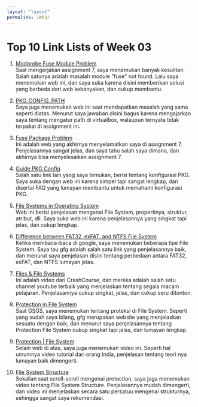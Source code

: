 ```yaml
---
layout: "layout"
permalink: /W03/
---
```


# Top 10 Link Lists of Week 03

1. [Modprobe Fuse Module Problem](https://itectec.com/ubuntu/ubuntu-modprobe-fuse-returns-module-fuse-not-found/)<br>
Saat mengerjakan assignment 7, saya menemukan banyak kesulitan. Salah satunya adalah masalah module "fuse" not found. Lalu saya menemukan web ini, dan saya suka karena disini memberikan solusi yang berbeda dari web kebanyakan, dan cukup membantu.

2. [PKG_CONFIG_PATH](https://askubuntu.com/questions/210210/pkg-config-path-environment-variable)<br>
Saya juga menemukan web ini saat mendapatkan masalah yang sama seperti diatas. Menurut saya jawaban disini bagus karena mengajarkan saya tentang mengatur path di virtualbox, walaupun ternyata tidak terpakai di assignment ini.

3. [Fuse Package Problem](https://unix.stackexchange.com/questions/328016/fuse-is-installed-but-compiler-is-saying-no-package-fuse-found/328019)<br>
Ini adalah web yang akhirnya menyelamatkan saya di assignment 7. Penjelasannya sangat jelas, dan saya tahu salah saya dimana, dan akhirnya bisa menyelesaikan assignment 7.

4. [Guide PKG Config](https://people.freedesktop.org/~dbn/pkg-config-guide.html)<br>
Salah satu link lain yang saya temukan, berisi tentang konfigurasi PKG. Saya suka dengan web ini karena simpel tapi sangat lengkap, dan disertai FAQ yang lumayan membantu untuk memahami konfigurasi PKG.

5. [File Systems in Operating System](https://www.guru99.com/file-systems-operating-system.html)<br>
Web ini berisi penjelasan mengenai File System, propertinya, struktur, atribut, dll. Saya suka web ini karena penjelasannya yang singkat tapi jelas, dan cukup lengkap.

6. [Difference between FAT32, exFAT, and NTFS File System](https://www.geeksforgeeks.org/difference-fat32-exfat-ntfs-file-system/)<br>
Ketika membaca-baca di google, saya menemukan beberapa tipe File System. Saya tau gfg adalah salah satu link yang penjelasannya baik, dan menurut saya penjelasan disini tentang perbedaan antara FAT32, exFAT, dan NTFS lumayan jelas.

7. [Files & File Systems](https://youtu.be/KN8YgJnShPM)<br>
Ini adalah video dari CrashCourse, dan mereka adalah salah satu channel youtube terbaik yang menjelaskan tentang segala macam pelajaran. Penjelasannya cukup singkat, jelas, dan cukup seru ditonton.

8. [Protection in File System](https://www.geeksforgeeks.org/protection-in-file-system/)<br>
Saat GSGS, saya menemukan tentang proteksi di File System. Seperti yang sudah saya bilang, gfg merupakan website yang menjelaskan sesuatu dengan baik, dan menurut saya penjelasannya tentang Protection File System cukup singkat tapi jelas, dan lumayan lengkap.

9. [Protection | File System](https://youtu.be/yzWQ3_5ttmE)<br>
Selain web di atas, saya juga menemukan video ini. Seperti hal umumnya video tutorial dari orang India, penjelasan tentang teori nya lumayan baik dimengerti.

10. [File System Structure](https://www.youtube.com/watch?v=HbgzrKJvDRw)<br>
Sekalian saat scroll-scroll mengenai protection, saya juga menemukan video tentang File System Structure. Penjelasannya mudah dimengerti, dan video ini menjelaskan secara satu persatuu mengenai strukturnya, sehingga sangat saya rekomendasi.

